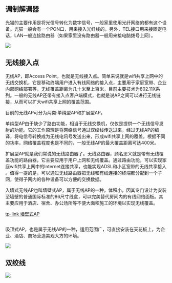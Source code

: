 ## 调制解调器

光猫的主要作用是将光信号转化为数字信号，一般家里使用光纤网络的都有这个设备。光猫一般会有一个PON口，用来接入光纤线的。另外，TEL接口用来接固定电话，LAN一般连接路由器（如果家里没有路由器一般用来接电脑拨号上网）。

![](https://i.postimg.cc/SK6wh36W/Snipaste-2019-07-28-00-28-20.png)


## 无线接入点

无线AP，即Access Point，也就是无线接入点。简单来说就是wifi共享上网中的无线交换机，它是移动终端用户进入有线网络的接入点，主要用于家庭宽带、企业内部网络部署等，无线覆盖距离为几十米至上百米，目前主要技术为802.11X系列。一般的无线AP还带有接入点客户端模式，也就是说AP之间可以进行无线链接，从而可以扩大wifi共享上网的覆盖范围。

目前的无线AP可分为两类:单纯型AP和扩展型AP。

单纯型AP由于缺少了路由功能，相当于无线交换机，仅仅是提供一个无线信号发射的功能。它的工作原理是将网络信号通过双绞线传送过来，经过无线AP的编译，将电信号转换成为无线电讯号发送出来，形成wifi共享上网的覆盖。根据不同的功率，网络覆盖程度也是不同的，一般无线AP的最大覆盖距离可达400米。

扩展型AP就是我们常说的无线路由器了。无线路由器，顾名思义就是带有无线覆盖功能的路由器，它主要应用于用户上网和无线覆盖。通过路由功能，可以实现家庭wifi共享上网中的Internet连接共享，也能实现ADSL和小区宽带的无线共享接入 。值得一提的是，可以通过无线路由器把无线和有线连接的终端都分配到一个子网，使得子网内的各种设备可以方便的交换数据。

入墙式无线AP也叫墙壁式AP，属于无线AP的一种，体积小，因其专门设计为安装至墙壁的普通国际标准的86尺寸线盒，可以完美替代房间内的有线网络面板。其主要应用于酒店、宿舍、办公场所等不便大面积施工的环境以实现无线覆盖。

[tp-link 墙壁式AP](https://www.tp-link.com.cn/product_1403.html)

![]()


吸顶式AP，也是属于无线AP的一种，适用范围广，可直接安装在天花板上，为企业、酒店、商场营造美观大方的环境。

![](https://i.postimg.cc/638LbV3D/Snipaste-2019-07-28-10-44-43.png)


## 双绞线



![](https://i.postimg.cc/mrvgmG7D/19216811.gif)

